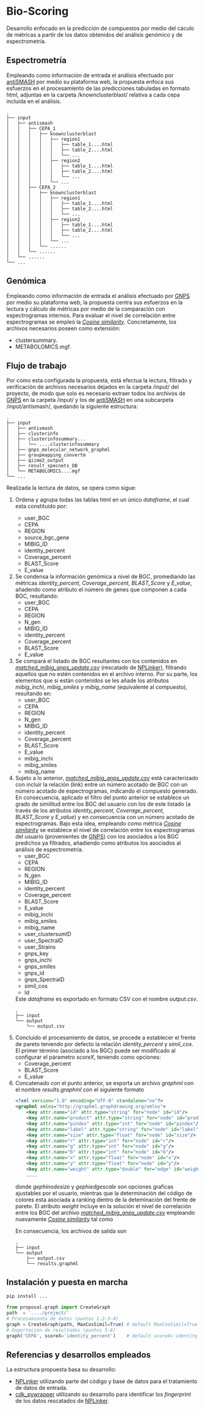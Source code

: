 # Bio-Scoring
Desarrollo enfocado en la predicción de compuestos por medio del cáculo de métricas a partir de los datos obtenidos del análisis genómico y de espectrometría. 

## Espectrometría
Empleando como información de entrada el análisis efectuado por [antiSMASH](https://antismash.secondarymetabolites.org/#!/start) por medio su plataforma web, la propuesta enfoca sus esfuerzos en el procesamiento de las predicciones tabuladas en formato html, adjuntas en la carpeta /knownclusterblast/ relativa a cada cepa incluida en el análisis.

    .
    ├── input
    │   ├── antismash
    │   │   ├── CEPA_1
    │   │   │   ├── knownclusterblast 
    │   │   │   │   ├── region1
    │   │   │   │   │   ├── table_1....html
    │   │   │   │   │   ├── table_2....html
    │   │   │   │   │   └── ...
    │   │   │   │   ├── region2
    │   │   │   │   │   ├── table_1....html
    │   │   │   │   │   ├── table_2....html
    │   │   │   │   │   └── ...
    │   │   │   │   └── ...
    │   │   ├── CEPA_2
    │   │   │   ├── knownclusterblast 
    │   │   │   │   ├── region1
    │   │   │   │   │   ├── table_1....html
    │   │   │   │   │   ├── table_2....html
    │   │   │   │   │   └── ...
    │   │   │   │   ├── region2
    │   │   │   │   │   ├── table_1....html
    │   │   │   │   │   ├── table_2....html
    │   │   │   │   │   └── ...
    │   │   │   │   └── ...
    │   │   │   └── ......
    │   │   └── ......
    │   └── ......
    └── ...


## Genómica
Empleando como información de entrada el análisis efectuado por [GNPS](https://gnps.ucsd.edu/ProteoSAFe/static/gnps-splash.jsp) por medio su plataforma web, la propuesta centra sus esfuerzos en la lectura y cálculo de métricas por medio de la comparación con espectrogramas internos. Para evaluar el nivel de correlación entre espectrogramas se empleó la [_Cosine similarity_](https://en.wikipedia.org/wiki/Cosine_similarity). Concretamente, los archivos necesarios poseen como extensión:
  - clustersummary.
  - METABOLOMICS.mgf.

## Flujo de trabajo
Por como esta configurada la propuesta, está efectua la lectura, filtrado y verificación de archivos necesarios dejados en la carpeta /input/ del proyecto, de modo que solo es necesario extraer todos los archivos de [GNPS](https://gnps.ucsd.edu/ProteoSAFe/static/gnps-splash.jsp) en la carpeta /input/ y los de [antiSMASH](https://antismash.secondarymetabolites.org/#!/start) en una subcarpeta /input/antismash/, quedando la siguiente estructura:

    .
    ├── input
    │   ├── antismash
    │   ├── clusterinfo
    │   ├── clusterinfosummary...
    │   │   └── ....clusterinfosummary
    │   ├── gnps_molecular_network_graphml
    │   ├── groupmapping_convertm
    │   ├── qiime2_output
    │   ├── result_specnets_DB
    │   └── METABOLOMICS....mgf
    └── ...

Realizada la lectura de datos, se opera como sigue:

<ol>
  <li>Ordena y agrupa todas las tablas html en un único <i>dataframe</i>, el cual esta constituido por:</li>
  <ul>
    <li>user_BGC</li>
    <li>CEPA</li>
    <li>REGION</li>
    <li>source_bgc_gene</li>
    <li>MIBIG_ID</li>
    <li>identity_percent</li>
    <li>Coverage_percent</li>
    <li>BLAST_Score</li>
    <li>E_value</li>
  </ul>
  
  <li>Se condensa la información genómica a nivel de BGC, promediando las métricas <i>identity_percent</i>, <i>Coverage_percent</i>, <i>BLAST_Score</i> y <i>E_value</i>, añadendo como atributo el número de genes que componen a cada BGC, resultando:
   <ul>
    <li>user_BGC</li>
    <li>CEPA</li>
    <li>REGION</li>
    <li>N_gen</li>
    <li>MIBIG_ID</li>
    <li>identity_percent</li>
    <li>Coverage_percent</li>
    <li>BLAST_Score</li>
    <li>E_value</li>
  </ul>
    
  <li>Se compará el listado de BGC resultantes con los contenidos en <a href="https://github.com/miguelhuerta97/Bio-Scoring/blob/main/proposal/data/matched_mibig_gnps_update.csv"><i>matched_mibig_gnps_update.csv</i></a> (rescatado de <a href="https://github.com/sdrogers/nplinker">NPLinker</a>), filtrando aquellos que no estén contenidos en el archivo interno. Por su parte, los elementos que si están contenidos se les añade los atributos <i>mibig_inchi</i>, <i>mibig_smiles</i> y <i>mibig_name</i> (equivalente al compuesto), resultando en:
  <ul>
    <li>user_BGC</li>
    <li>CEPA</li>
    <li>REGION</li>
    <li>N_gen</li>
    <li>MIBIG_ID</li>
    <li>identity_percent</li>
    <li>Coverage_percent</li>
    <li>BLAST_Score</li>
    <li>E_value</li>
    <li>mibig_inchi</li>
    <li>mibig_smiles</li>
    <li>mibig_name</li>
  </ul>
  </li>
  
  <li>Sujeto a lo anterior, <a href="https://github.com/miguelhuerta97/Bio-Scoring/blob/main/proposal/data/matched_mibig_gnps_update.csv"><i>matched_mibig_gnps_update.csv</i></a> está caracterizado con incluir la relación (link) entre un número acotado de BGC con un número acotado de espectrogramas, indicando el compuesto generado. En consecuencia, aplicado el filtro del punto anterior se establece un grado de similitud entre los BGC del usuario con los de este listado (a través de los atributos <i>identity_percent</i>, <i>Coverage_percent</i>, <i>BLAST_Score</i> y <i>E_value</i>) y en consecuencia con un número acotado de espectrogramas. Bajo esta idea, empleando como métrica <a href="https://en.wikipedia.org/wiki/Cosine_similarity"><i>Cosine similarity</i></a> se establece el nivel de correlación entre los espectrogramas del usuario (provenientes de <a href="https://gnps.ucsd.edu/ProteoSAFe/static/gnps-splash.jsp">GNPS</a>) con los asociados a los BGC predichos ya filtrados, añadiendo como atributos los asociados al análisis de espectrometría. 
  <ul>
    <li>user_BGC</li>
    <li>CEPA</li>
    <li>REGION</li>
    <li>N_gen</li>
    <li>MIBIG_ID</li>
    <li>identity_percent</li>
    <li>Coverage_percent</li>
    <li>BLAST_Score</li>
    <li>E_value</li>
    <li>mibig_inchi</li>
    <li>mibig_smiles</li>
    <li>mibig_name</li>
    <li>user_clustersumID</li>
    <li>user_SpectraID</li>
    <li>user_Strains</li>
    <li>gnps_key</li>
    <li>gnps_inchi</li>
    <li>gnps_smiles</li>
    <li>gnps_id</li>
    <li>gnps_SpectraID</li>
    <li>simil_cos</li>
    <li>Id</li>
  </ul>
  </li>
  Este <i>dataframe</i> es exportado en formato CSV con el nombre <i>output.csv</i>.
  
    .
    ├── input
    └── output
        └── output.csv
    
  
  <li>Concluido el procesamiento de datos, se procede a establecer el frente de pareto teniendo por defecto la relación <i>identity_percent</i> y <i>simil_cos</i>. El primer término (asociado a los BGC) puede ser modificado al configurar el párametro <i>scoreX</i>, teniendo como opciones:
  <ul>
    <li>Coverage_percent</li>
    <li>BLAST_Score</li>
    <li>E_value</li>
  </ul>
  </li>
  

    
  <li>Concatenado con el punto anterior, se exporta un archivo <i>graphml</i> con el nombre <i>results.graphml</i> con el siguiente formato</li>    
    
```xml
<?xml version="1.0" encoding="UTF-8" standalone="no"?>
<graphml xmlns="http://graphml.graphdrawing.org/xmlns">
    <key attr.name="id" attr.type="string" for="node" id="id"/>            # user_BGC
    <key attr.name="product" attr.type="string" for="node" id="product"/>  # mibig_name
    <key attr.name="pindex" attr.type="int" for="node" id="pindex"/>       # pareto_index
    <key attr.name="label" attr.type="string" for="node" id="label"/>      # mibig_name
    <key attr.name="size" attr.type="float" for="node" id="size"/>         # gephinodesize
    <key attr.name="r" attr.type="int" for="node" id="r"/>                 # 0-255
    <key attr.name="g" attr.type="int" for="node" id="g"/>                 # 0-255
    <key attr.name="b" attr.type="int" for="node" id="b"/>                 # 0-255
    <key attr.name="x" attr.type="float" for="node" id="x"/>               # scoreX value
    <key attr.name="y" attr.type="float" for="node" id="y"/>               # scoreY value (simil_cos)
    <key attr.name="weight" attr.type="double" for="edge" id="weight"/>    # internal_score*gephiedgescale
    ....
```
donde <i>gephinodesize</i> y <i>gephiedgescale</i> son opciones graficas ajustables por el usuario, mientras que la determinación del código de colores esta asociada a ranking dentro de la deteminación del frente de pareto. El atributo <i>weight</i> incluye en la solución el nivel de correlación entre los BGC del archivo <a href="https://github.com/miguelhuerta97/Bio-Scoring/blob/main/proposal/data/matched_mibig_gnps_update.csv"><i>matched_mibig_gnps_update.csv</i></a> empleando nuevamente <a href="https://en.wikipedia.org/wiki/Cosine_similarity"><i>Cosine similarity</i></a> tal como 
    
    


    

    
En consecuencia, los archivos de salida son
    
    .
    ├── input
    └── output
        ├── output.csv
        └── results.graphml    
</ol>




## Instalación y puesta en marcha
```python
pip install ...
```

```python
from proposal.graph import CreateGraph 
path  = '..../project/'
# Procesamiento de datos (puntos 1-2-3-4)
graph = CreateGraph(path, MaxCosSimil=True) # default MaxCosSimil=True 
# Exportación de resultados (puntos 5-6)
graph('CEPA', scoreX='identity_percent')    # default scoreX='identity_percent'
```
## Referencias y desarrollos empleados 
La estructura propuesta basa su desarrollo:
- [NPLinker](https://github.com/sdrogers/nplinker) utilizando parte del código y base de datos para el tratamiento de datos de entrada.
- [cdk_pywrapper](https://github.com/sebotic/cdk_pywrapper) utilizando su desarrollo para identificar los _fingerprint_ de los datos rescatados de [NPLinker](https://github.com/sdrogers/nplinker).


